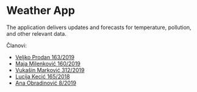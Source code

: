 # Weather App

The application delivers updates and forecasts for temperature, pollution, and other relevant data.

Članovi:
 - <a href="https://gitlab.com/veljkoprodan">Veljko Prodan 163/2019</a>
 - <a href="https://gitlab.com/milenkovicmaja">Maja Milenković 160/2019</a>
 - <a href="https://gitlab.com/sntntn">Vukašin Marković 312/2019</a>
 - <a href="https://gitlab.com/floxinoxinihiliplification">Lucija Kecić 165/2018</a>
 - <a href="https://gitlab.com/mi19008">Ana Obradinović 8/2019</a>